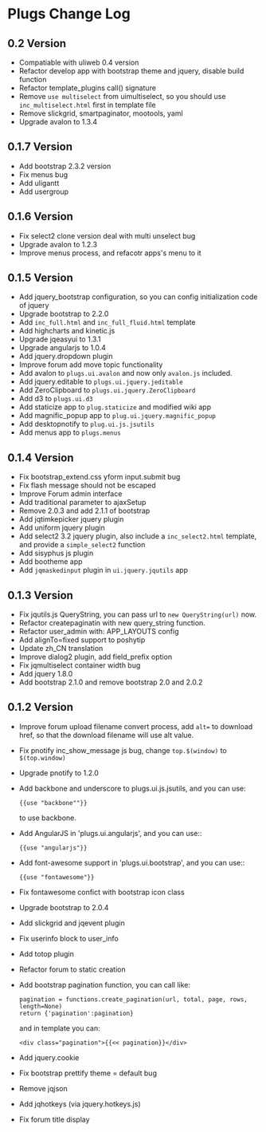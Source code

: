 Plugs Change Log
=====================

0.2 Version
-----------------

* Compatiable with uliweb 0.4 version
* Refactor develop app with bootstrap theme and jquery, disable build function
* Refactor template_plugins call() signature
* Remove `use multiselect` from uimultiselect, so you should use `inc_multiselect.html` first in template file
* Remove slickgrid, smartpaginator, mootools, yaml
* Upgrade avalon to 1.3.4

0.1.7 Version
-----------------

* Add bootstrap 2.3.2 version
* Fix menus bug
* Add uligantt
* Add usergroup

0.1.6 Version
-----------------
* Fix select2 clone version deal with multi unselect bug
* Upgrade avalon to 1.2.3
* Improve menus process, and refacotr apps's menu to it


0.1.5 Version
-----------------

* Add jquery_bootstrap configuration, so you can config initialization code of
  jquery
* Upgrade bootstrap to 2.2.0
* Add `inc_full.html` and `inc_full_fluid.html` template
* Add highcharts and kinetic.js
* Upgrade jqeasyui to 1.3.1
* Upgrade angularjs to 1.0.4
* Add jquery.dropdown plugin
* Improve forum add move topic functionality
* Add avalon to `plugs.ui.avalon` and now only `avalon.js` included.
* Add jquery.editable to `plugs.ui.jquery.jeditable`
* Add ZeroClipboard to `plugs.ui.jquery.ZeroClipboard`
* Add d3 to `plugs.ui.d3`
* Add staticize app to `plug.staticize` and modified wiki app
* Add magnific_popup app to `plug.ui.jquery.magnific_popup`
* Add desktopnotify to `plug.ui.js.jsutils`
* Add menus app to `plugs.menus`

0.1.4 Version
-----------------

* Fix bootstrap_extend.css yform input.submit bug
* Fix flash message should not be escaped
* Improve Forum admin interface
* Add traditional parameter to ajaxSetup
* Remove 2.0.3 and add 2.1.1 of bootstrap
* Add jqtimkepicker jquery plugin
* Add uniform jquery plugin
* Add select2 3.2 jquery plugin, also include a `inc_select2.html` template, and provide
  a `simple_select2` function
* Add sisyphus js plugin
* Add bootheme app
* Add `jqmaskedinput` plugin in `ui.jquery.jqutils` app

0.1.3 Version
-----------------

* Fix jqutils.js QueryString, you can pass url to `new QueryString(url)` now.
* Refactor createpaginatin with new query_string function.
* Refactor user_admin with: APP_LAYOUTS config
* Add alignTo=fixed support to poshytip
* Update zh_CN translation
* Improve dialog2 plugin, add field_prefix option
* Fix jqmultiselect container width bug
* Add jquery 1.8.0
* Add bootstrap 2.1.0 and remove bootstrap 2.0 and 2.0.2

0.1.2 Version
-----------------

* Improve forum upload filename convert process, add `alt=` to download href, so
   that the download filename will use alt value.
* Fix pnotify inc_show_message js bug, change `top.$(window)` to `$(top.window)`
* Upgrade pnotify to 1.2.0
* Add backbone and underscore to plugs.ui.js.jsutils, and you can use:

    ```
    {{use "backbone""}}
    ```

   to use backbone.
* Add AngularJS in 'plugs.ui.angularjs', and you can use::

    ```
    {{use "angularjs"}}
    ```

* Add font-awesome support in 'plugs.ui.bootstrap', and you can use::

    ```
    {{use "fontawesome"}}
    ```

* Fix fontawesome confict with bootstrap icon class
* Upgrade bootstrap to 2.0.4
* Add slickgrid and jqevent plugin
* Fix userinfo block to user_info
* Add totop plugin
* Refactor forum to static creation
* Add bootstrap pagination function, you can call like:

    ```
    pagination = functions.create_pagination(url, total, page, rows, length=None)
    return {'pagination':pagination}
    ```

    and in template you can:

    ```
    <div class="pagination">{{<< pagination}}</div>
    ```

* Add jquery.cookie
* Fix bootstrap prettify theme = default bug
* Remove jqjson
* Add jqhotkeys (via jquery.hotkeys.js)
* Fix forum title display